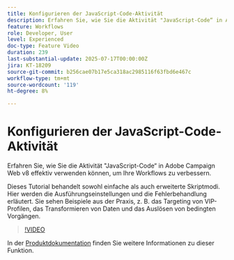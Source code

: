 ```yaml
---
title: Konfigurieren der JavaScript-Code-Aktivität
description: Erfahren Sie, wie Sie die Aktivität "JavaScript-Code“ in Adobe Campaign Web v8 effektiv verwenden können, um Ihre Workflows zu verbessern. Dieses Tutorial behandelt sowohl einfache als auch erweiterte Skriptmodi. Hier werden die Ausführungseinstellungen und die Fehlerbehandlung erläutert. Sie sehen Beispiele aus der Praxis, z. B. das Targeting von VIP-Profilen, das Transformieren von Daten und das Auslösen von bedingten Vorgängen.
feature: Workflows
role: Developer, User
level: Experienced
doc-type: Feature Video
duration: 239
last-substantial-update: 2025-07-17T00:00:00Z
jira: KT-18209
source-git-commit: b256cae07b17e5ca318ac2985116f63fbd6e467c
workflow-type: tm+mt
source-wordcount: '119'
ht-degree: 8%

---
```



# Konfigurieren der JavaScript-Code-Aktivität

Erfahren Sie, wie Sie die Aktivität &quot;JavaScript-Code“ in Adobe Campaign Web v8 effektiv verwenden können, um Ihre Workflows zu verbessern.

Dieses Tutorial behandelt sowohl einfache als auch erweiterte Skriptmodi. Hier werden die Ausführungseinstellungen und die Fehlerbehandlung erläutert. Sie sehen Beispiele aus der Praxis, z. B. das Targeting von VIP-Profilen, das Transformieren von Daten und das Auslösen von bedingten Vorgängen.

>[!VIDEO](https://video.tv.adobe.com/v/3464928/?learn=on&enablevpops&captions=ger)

In der [Produktdokumentation](https://experienceleague.adobe.com/de/docs/campaign-web/v8/wf/design-workflows/javascript-code) finden Sie weitere Informationen zu dieser Funktion.
